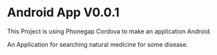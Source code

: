<h1>Android App V0.0.1</h1>

This Project is using Phonegap Cordova to make an application Android. 

An Application for searching natural medicine for some disease.
